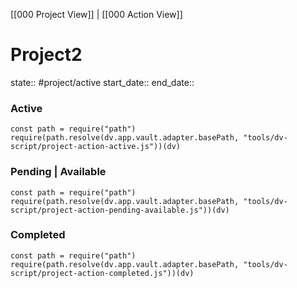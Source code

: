 [[000 Project View]] | [[000 Action View]]

# Project2

state:: #project/active
start_date::
end_date::


### Active

```dataviewjs
const path = require("path")
require(path.resolve(dv.app.vault.adapter.basePath, "tools/dv-script/project-action-active.js"))(dv)
```

### Pending | Available

```dataviewjs
const path = require("path")
require(path.resolve(dv.app.vault.adapter.basePath, "tools/dv-script/project-action-pending-available.js"))(dv)
```

### Completed

```dataviewjs
const path = require("path")
require(path.resolve(dv.app.vault.adapter.basePath, "tools/dv-script/project-action-completed.js"))(dv)
```
